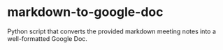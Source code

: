 # markdown-to-google-doc
 Python script that converts the provided markdown meeting notes into a well-formatted Google Doc.
